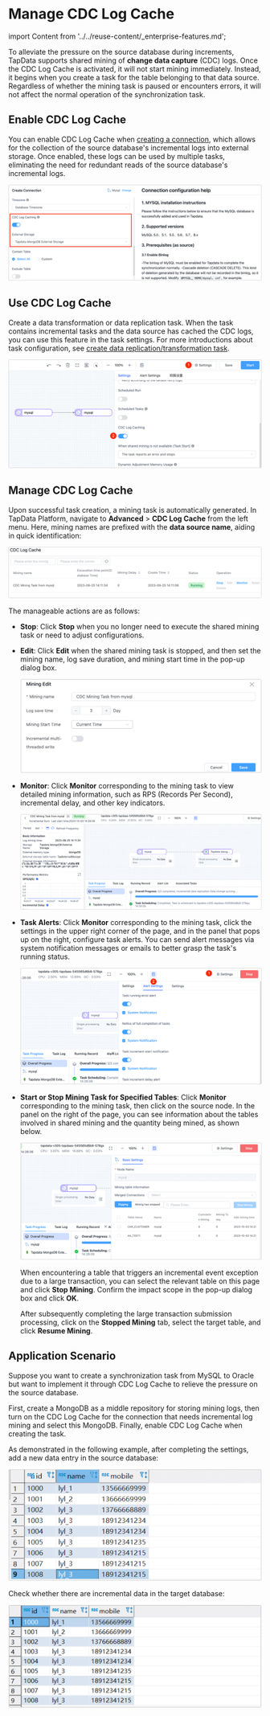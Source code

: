 # Manage CDC Log Cache

import Content from '../../reuse-content/_enterprise-features.md';

<Content />

To alleviate the pressure on the source database during increments, TapData supports shared mining of **change data capture** (CDC) logs. Once the CDC Log Cache is activated, it will not start mining immediately. Instead, it begins when you create a task for the table belonging to that data source. Regardless of whether the mining task is paused or encounters errors, it will not affect the normal operation of the synchronization task.

## Enable CDC Log Cache

You can enable CDC Log Cache when [creating a connection](../../connectors/README.md), which allows for the collection of the source database's incremental logs into external storage. Once enabled, these logs can be used by multiple tasks, eliminating the need for redundant reads of the source database's incremental logs.

![](../../images/enable_shared_mining.png)

## Use CDC Log Cache

Create a data transformation or data replication task. When the task contains incremental tasks and the data source has cached the CDC logs, you can use this feature in the task settings. For more introductions about task configuration, see [create data replication/transformation task](../../backup-files/create-task.md).

![](../../images/create_shared_mining.png)

## Manage CDC Log Cache

Upon successful task creation, a mining task is automatically generated. In TapData Platform, navigate to **Advanced** > **CDC Log Cache** from the left menu. Here, mining names are prefixed with the **data source name**, aiding in quick identification:

![Task List](../../images/share_mining_list.png)

The manageable actions are as follows:

* **Stop**: Click **Stop** when you no longer need to execute the shared mining task or need to adjust configurations.

* **Edit**: Click **Edit** when the shared mining task is stopped, and then set the mining name, log save duration, and mining start time in the pop-up dialog box.
  
  ![Edit Shared Mining](../../images/edit_share_mining.png)

* **Monitor**: Click **Monitor** corresponding to the mining task to view detailed mining information, such as RPS (Records Per Second), incremental delay, and other key indicators.
  
  ![](../../images/shared_mining_detail.png)

* **Task Alerts**: Click **Monitor** corresponding to the mining task, click the settings in the upper right corner of the page, and in the panel that pops up on the right, <span id="release330-alert">configure task alerts</span>. You can send alert messages via system notification messages or emails to better grasp the task's running status.
  
  ![Configure Task Alerts](../../images/share_mining_alert_settings.png)

* **Start or Stop Mining Task for Specified Tables**: Click <b>Monitor</b> corresponding to the mining task, then click on the source node. In the panel on the right of the page, you can see information about the tables involved in shared mining and the quantity being mined, as shown below.
  
  ![Mining Table Information](../../images/shared_mining_detail_2.png)
  
  When encountering a table that triggers an incremental event exception due to a large transaction, you can select the relevant table on this page and click **Stop Mining**. Confirm the impact scope in the pop-up dialog box and click **OK**.
  
  After subsequently completing the large transaction submission processing, click on the **Stopped Mining** tab, select the target table, and click **Resume Mining**.

## Application Scenario

Suppose you want to create a synchronization task from MySQL to Oracle but want to implement it through CDC Log Cache to relieve the pressure on the source database.

First, create a MongoDB as a middle repository for storing mining logs, then turn on the CDC Log Cache for the connection that needs incremental log mining and select this MongoDB. Finally, enable CDC Log Cache when creating the task.

As demonstrated in the following example, after completing the settings, add a new data entry in the source database:

![](../../images/shared_mining_demo_1.png)



Check whether there are incremental data in the target database:

![](../../images/shared_mining_demo_3.png)